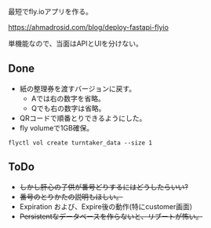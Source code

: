 
最短でfly.ioアプリを作る。

https://ahmadrosid.com/blog/deploy-fastapi-flyio

単機能なので、当面はAPIとUIを分けない。

## Done

* 紙の整理券を渡すバージョンに戻す。
  * Aでは右の数字を省略。
  * Qでも右の数字は省略。
* QRコードで順番とりできるようにした。
* fly volumeで1GB確保。
```shell
flyctl vol create turntaker_data --size 1
```

## ToDo
* ~~しかし肝心の子供が番号どりするにはどうしたらいい?~~
* ~~番号のとりかたの説明もほしい。~~
* Expiration および、Expire後の動作(特にcustomer画面)
* ~~Persistentなデータベースを作らないと、リブートが怖い。~~
